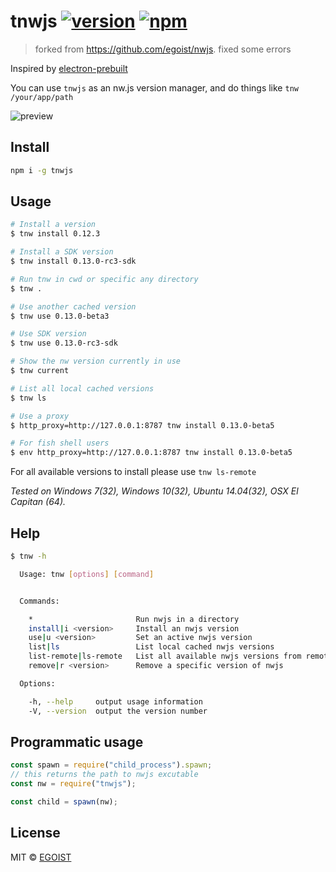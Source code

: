 # tnwjs [![version](https://img.shields.io/npm/v/tnwjs.svg)](https://www.npmjs.com/package/tnwjs) [![npm](https://img.shields.io/npm/dm/tnwjs.svg)](https://www.npmjs.com/package/tnwjs)

> forked from <https://github.com/egoist/nwjs>. fixed some errors

Inspired by [electron-prebuilt](https://github.com/mafintosh/electron-prebuilt)

You can use `tnwjs` as an nw.js version manager, and do things like `tnw /your/app/path`

![preview](http://ooo.0o0.ooo/2016/02/01/56af0ee357dab.gif)

## Install

```bash
npm i -g tnwjs
```

## Usage

```bash
# Install a version
$ tnw install 0.12.3

# Install a SDK version
$ tnw install 0.13.0-rc3-sdk

# Run tnw in cwd or specific any directory
$ tnw .

# Use another cached version
$ tnw use 0.13.0-beta3

# Use SDK version
$ tnw use 0.13.0-rc3-sdk

# Show the nw version currently in use
$ tnw current

# List all local cached versions
$ tnw ls

# Use a proxy
$ http_proxy=http://127.0.0.1:8787 tnw install 0.13.0-beta5

# For fish shell users
$ env http_proxy=http://127.0.0.1:8787 tnw install 0.13.0-beta5
```

For all available versions to install please use `tnw ls-remote`

_Tested on Windows 7(32), Windows 10(32), Ubuntu 14.04(32), OSX El Capitan (64)._

## Help

```bash
$ tnw -h

  Usage: tnw [options] [command]


  Commands:

    *                       Run nwjs in a directory
    install|i <version>     Install an nwjs version
    use|u <version>         Set an active nwjs version
    list|ls                 List local cached nwjs versions
    list-remote|ls-remote   List all available nwjs versions from remote
    remove|r <version>      Remove a specific version of nwjs

  Options:

    -h, --help     output usage information
    -V, --version  output the version number
```

## Programmatic usage

```js
const spawn = require("child_process").spawn;
// this returns the path to nwjs excutable
const nw = require("tnwjs");

const child = spawn(nw);
```

## License

MIT &copy; [EGOIST](https://github.com/egoist)
